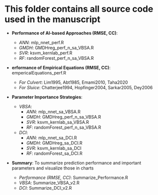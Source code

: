 # This folder contains all source code used in the manuscript

- **Performance of AI-based Approaches (RMSE, CC)**: 
  - *ANN*: mlp_nnet_perf.R
  - *GMDH*: GMDHreg_perf_n_sa_VBSA.R
  - *SVR*: ksvm_kernlab_perf.R
  - *RF*: randomForest_perf_n_sa_VBSA.R
 
- **erformance of Empirical Equations (RMSE, CC)**: empericalEquations_perf.R
  - *For Culvert*: Lim1995, Abt1985, Emami2010, Taha2020
  - *For Sluice*: Chatterjee1994, Hopfinger2004, Sarkar2005, Dey2006

- **Parameter Importance Strategies**:
  - *VBSA*: 
    - *ANN*: mlp_nnet_sa_VBSA.R
    - *GMDH*: GMDHreg_perf_n_sa_VBSA.R
    - *SVR*: ksvm_kernlab_sa_VBSA.R
    - *RF*: randomForest_perf_n_sa_VBSA.R 
  - *DCI*: 
    - *ANN*: mlp_nnet_sa_DCI.R
    - *GMDH*: GMDHreg_sa_DCI.R
    - *SVR*: ksvm_kernlab_sa_DCI
    - *RF*: randomForest_sa_DCI.R  
        
- **Summary**: To summarize prediction performance and important parameters and visualize those in charts
  - *Performance (RMSE, CC)*: Summarize_Performance.R
  - *VBSA*: Summarize_VBSA_v2.R
  - *DCI*: Summarize_DCI_v2.R

